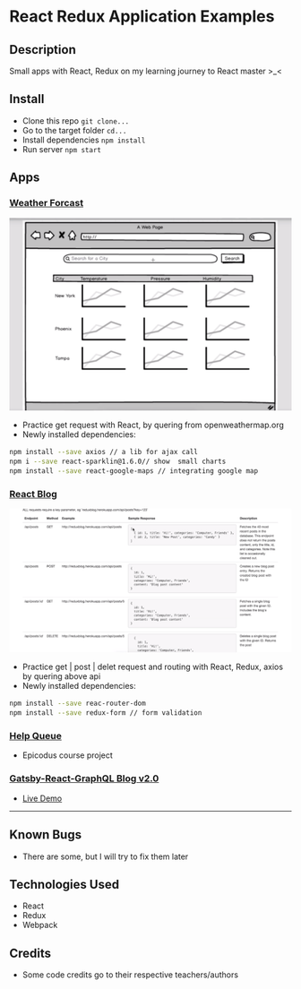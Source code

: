 # React Redux Application Examples

## Description

Small apps with React, Redux on my learning journey to React master >_<

## Install

- Clone this repo `git clone...` 
- Go to the target folder `cd...` 
- Install dependencies `npm install`
- Run server `npm start`

## Apps

### [Weather Forcast](./weather/) 

![weather](./weather/imgs/weather.png)

- Practice get request with React, by quering from openweathermap.org
- Newly installed dependencies:

```bash
npm install --save axios // a lib for ajax call
npm i --save react-sparklin@1.6.0// show  small charts
npm install --save react-google-maps // integrating google map

```

### [React Blog](./blog/) 

![blog](./blog/img/preview.png)

- Practice get | post | delet request and routing with React, Redux, axios by quering above api
- Newly installed dependencies:

```bash
npm install --save reac-router-dom 
npm install --save redux-form // form validation

```

### [Help Queue](./ep-Re)

- Epicodus course project

### [Gatsby-React-GraphQL Blog v2.0](./php2)

- [Live Demo](http://adrianawritescode.com/blog)

<hr/>

## Known Bugs

- There are some, but I will try to fix them later

## Technologies Used

- React
- Redux
- Webpack

## Credits

- Some code credits go to their respective teachers/authors